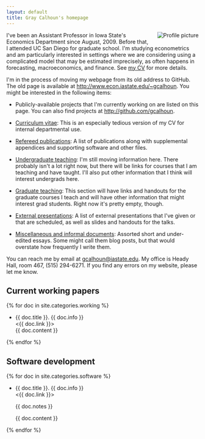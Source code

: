 ```yaml
---
layout: default
title: Gray Calhoun's homepage
---
```

[CV]: gcalhoun-cv.html

<img src='http://www.gravatar.com/avatar/f3c9878eabc83410b2d9e380cc36dfcf?s=160' 
     style='float:right;margin:0 0 10px 20px;' alt='Profile picture' />
I've been an Assistant Professor in Iowa State's Economics Department
since August, 2009. Before that, I attended UC San Diego for graduate
school. I'm studying econometrics and am particularly interested in
settings where we are considering using a complicated model that may
be estimated imprecisely, as often happens in forecasting,
macroeconomics, and finance. See [my CV][CV] for more details.

I'm in the process of moving my webpage from its old address to
GitHub.  The old page is available at
<http://www.econ.iastate.edu/~gcalhoun>.  You might be interested in
the following items:

* Publicly-available projects that I'm currently working on are
  listed on this page.  You can also find projects at
  <http://github.com/gcalhoun>.

* [Curriculum vitae][CV]: This is an especially tedious version
  of my CV for internal departmental use.

* [Refereed publications](/papers/): A list of publications along
  with supplemental appendices and supporting software and other files.

* [Undergraduate teaching](undergraduate.html): I'm still moving
  information here.  There probably isn't a lot right now, but there
  will be links for courses that I am teaching and have taught. I'll
  also put other information that I think will interest undergrads here.

* [Graduate teaching](graduate.html): This section will have links and
  handouts for the graduate courses I teach and will have other
  information that might interest grad students.  Right now it's
  pretty empty, though.

* [External presentations](/talks/): A list of external presentations 
  that I've given or that are scheduled, as well as slides and
  handouts for the talks.

* [Miscellaneous and informal documents](/essays/): Assorted
  short and under-edited essays.  Some might call them blog posts, but
  that would overstate how frequently I write them.

You can reach me by email at <gcalhoun@iastate.edu>.  My office is
Heady Hall, room 467, (515) 294-6271.  If you find any errors on my
website, please let me know.

Current working papers
----------------------

{% for doc in site.categories.working %}
* {{ doc.title }}. {{ doc.info }}  
  <{{ doc.link }}>  
  {{ doc.content }}

{% endfor %}

Software development
--------------------

{% for doc in site.categories.software %}
* {{ doc.title }}.  {{ doc.info }}  
  <{{ doc.link }}>  
  <p>{{ doc.notes }}</p>
  <p>{{ doc.content }}</p>

{% endfor %}

<!--  LocalWords:  Calhoun's gcalhoun html UC webpage GitHub Econom AIC Goyal
 -->
<!--  LocalWords:  Welch's Finan de Jong Jong's CLT overfit Diebold LM cv endif
 -->
<!--  LocalWords:  McCracken's endfor
 -->
